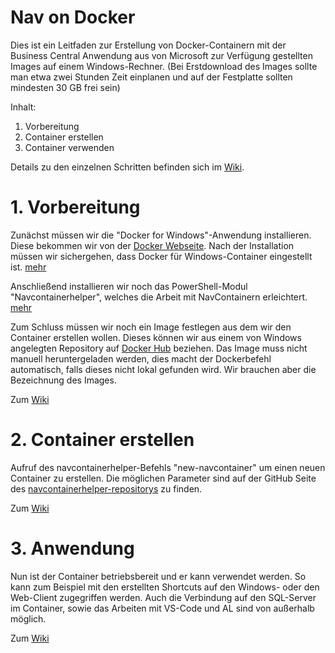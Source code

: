 # Nav on Docker

Dies ist ein Leitfaden zur Erstellung von Docker-Containern mit der Business Central Anwendung aus von Microsoft zur Verfügung gestellten Images auf einem Windows-Rechner. (Bei Erstdownload des Images sollte man etwa zwei Stunden Zeit einplanen und auf der Festplatte sollten mindesten 30 GB frei sein)

Inhalt:
1)  Vorbereitung
2)  Container erstellen
3)  Container verwenden

Details zu den einzelnen Schritten befinden sich im [Wiki](https://github.com/BS-Concepts/Docker/wiki).

# 1. Vorbereitung

Zunächst müssen wir die "Docker for Windows"-Anwendung installieren. Diese bekommen wir von der [Docker Webseite](https://hub.docker.com/editions/community/docker-ce-desktop-windows).
Nach der Installation müssen wir sichergehen, dass Docker für Windows-Container eingestellt ist.
[mehr](https://github.com/BS-Concepts/Docker/wiki/Docker-for-Windows)

Anschließend installieren wir noch das PowerShell-Modul "Navcontainerhelper", welches die Arbeit mit NavContainern erleichtert.
[mehr](https://github.com/BS-Concepts/Docker/wiki/NavContainerHelper)

Zum Schluss müssen wir noch ein Image festlegen aus dem wir den Container erstellen wollen.
Dieses können wir aus einem von Windows angelegten Repository auf [Docker Hub](https://hub.docker.com/r/microsoft/bconprem) beziehen.
Das Image muss nicht manuell heruntergeladen werden, dies macht der Dockerbefehl automatisch, falls dieses nicht lokal gefunden wird. Wir brauchen aber die Bezeichnung des Images.

Zum [Wiki](https://github.com/BS-Concepts/Docker/wiki)

# 2. Container erstellen

Aufruf des navcontainerhelper-Befehls "new-navcontainer" um einen neuen Container zu erstellen.
Die möglichen Parameter sind auf der GitHub Seite des [navcontainerhelper-repositorys](https://github.com/Microsoft/navcontainerhelper) zu finden.

Zum [Wiki](https://github.com/BS-Concepts/Docker/wiki)

# 3. Anwendung

Nun ist der Container betriebsbereit und er kann verwendet werden.
So kann zum Beispiel mit den erstellten Shortcuts auf den Windows- oder den Web-Client zugegriffen werden.
Auch die Verbindung auf den SQL-Server im Container, sowie das Arbeiten mit VS-Code und AL sind von außerhalb möglich.

Zum [Wiki](https://github.com/BS-Concepts/Docker/wiki)
